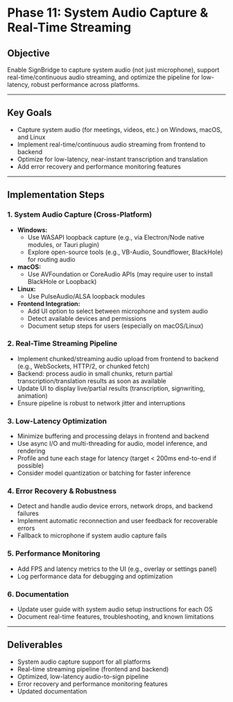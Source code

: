 # Phase 11: System Audio Capture & Real-Time Streaming

## Objective
Enable SignBridge to capture system audio (not just microphone), support real-time/continuous audio streaming, and optimize the pipeline for low-latency, robust performance across platforms.

---

## Key Goals
- Capture system audio (for meetings, videos, etc.) on Windows, macOS, and Linux
- Implement real-time/continuous audio streaming from frontend to backend
- Optimize for low-latency, near-instant transcription and translation
- Add error recovery and performance monitoring features

---

## Implementation Steps

### 1. **System Audio Capture (Cross-Platform)**
- **Windows:**
  - Use WASAPI loopback capture (e.g., via Electron/Node native modules, or Tauri plugin)
  - Explore open-source tools (e.g., VB-Audio, Soundflower, BlackHole) for routing audio
- **macOS:**
  - Use AVFoundation or CoreAudio APIs (may require user to install BlackHole or Loopback)
- **Linux:**
  - Use PulseAudio/ALSA loopback modules
- **Frontend Integration:**
  - Add UI option to select between microphone and system audio
  - Detect available devices and permissions
  - Document setup steps for users (especially on macOS/Linux)

### 2. **Real-Time Streaming Pipeline**
- Implement chunked/streaming audio upload from frontend to backend (e.g., WebSockets, HTTP/2, or chunked fetch)
- Backend: process audio in small chunks, return partial transcription/translation results as soon as available
- Update UI to display live/partial results (transcription, signwriting, animation)
- Ensure pipeline is robust to network jitter and interruptions

### 3. **Low-Latency Optimization**
- Minimize buffering and processing delays in frontend and backend
- Use async I/O and multi-threading for audio, model inference, and rendering
- Profile and tune each stage for latency (target < 200ms end-to-end if possible)
- Consider model quantization or batching for faster inference

### 4. **Error Recovery & Robustness**
- Detect and handle audio device errors, network drops, and backend failures
- Implement automatic reconnection and user feedback for recoverable errors
- Fallback to microphone if system audio capture fails

### 5. **Performance Monitoring**
- Add FPS and latency metrics to the UI (e.g., overlay or settings panel)
- Log performance data for debugging and optimization

### 6. **Documentation**
- Update user guide with system audio setup instructions for each OS
- Document real-time features, troubleshooting, and known limitations

---

## Deliverables
- System audio capture support for all platforms
- Real-time streaming pipeline (frontend and backend)
- Optimized, low-latency audio-to-sign pipeline
- Error recovery and performance monitoring features
- Updated documentation 